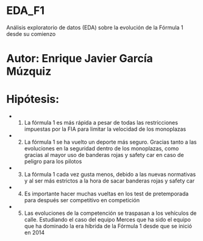 # EDA_F1
Análisis exploratorio de datos (EDA) sobre la evolución de la Fórmula 1 desde su comienzo

# Autor: Enrique Javier García Múzquiz

# Hipótesis:

- 1. La fórmula 1 es más rápida a pesar de  todas las restricciones impuestas por la FIA para limitar la velocidad de los monoplazas
- 2. La fórmula 1 se ha vuelto un deporte más seguro. Gracias tanto a las evoluciones en la seguridad dentro de los monoplazas, como gracias al mayor uso de banderas rojas y safety car en caso de peligro para los pilotos
- 3. La fórmula 1 cada vez gusta menos, debido a las nuevas normativas y al ser más estrictos a la hora de sacar banderas rojas y safety car
- 4. Es importante hacer muchas vueltas en los test de pretemporada para después ser competitivo en competición
- 5. Las evoluciones de la competención se traspasan a los vehículos de calle. Estudiando el caso del equipo Merces que ha sido el equipo que ha dominado la era híbrida de la Fórmula 1 desde que se inició en 2014
